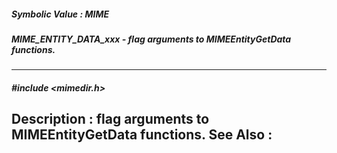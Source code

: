 ##### Symbolic Value : MIME
##### MIME_ENTITY_DATA_xxx - flag arguments to MIMEEntityGetData functions.
---
##### #include <mimedir.h>
**Description :**
flag arguments to MIMEEntityGetData functions.
**See Also :**
[](D:/md_files/.md)
---
